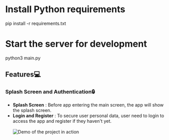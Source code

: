 # Install Python requirements 
pip install -r requirements.txt

# Start the server for development 
python3 main.py

## Features💻
### Splash Screen and Authentication🔒
- **Splash Screen** : Before app entering the main screen, the app will show the splash screen.
- **Login and Register** : To secure user personal data, user need to login to access the app and register if they haven't yet.<br /><br />
![Demo of the project in action]([assets/project-demo.gif](https://github.com/Ninnabcde/UAS-Data-Mining/blob/main/splash_screen-min.gif))
